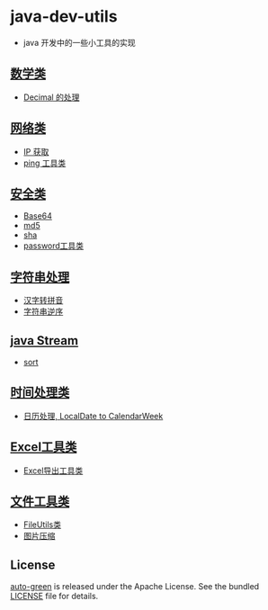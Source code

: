 # java-dev-utils

* java 开发中的一些小工具的实现

## [数学类](src/main/java/com/LiangLliu/utils/math)
* [Decimal 的处理](src/main/java/com/LiangLliu/utils/math/decimal)


## [网络类](src/main/java/com/LiangLliu/utils/network)
* [IP 获取](src/main/java/com/LiangLliu/utils/network/ip)
* [ping 工具类](src/main/java/com/LiangLliu/utils/network/ping)

## [安全类](src/main/java/com/LiangLliu/utils/security)

* [Base64](src/main/java/com/LiangLliu/utils/security/base64)
* [md5](src/main/java/com/LiangLliu/utils/security/md5)
* [sha](src/main/java/com/LiangLliu/utils/security/sha)
* [password工具类](src/main/java/com/LiangLliu/utils/security/password) 


## [字符串处理](src/main/java/com/LiangLliu/utils/string)
* [汉字转拼音](src/main/java/com/LiangLliu/utils/string/pinyin)
* [字符串逆序](src/main/java/com/LiangLliu/utils/string/reverse)

## [java Stream](src/main/java/com/LiangLliu/utils/stream)
* [sort](src/main/java/com/LiangLliu/utils/stream/sort)

## [时间处理类](src/main/java/com/LiangLliu/utils/time)
* [日历处理, LocalDate to CalendarWeek ](src/main/java/com/LiangLliu/utils/time/CalendarUtils.java)


## [Excel工具类](src/main/java/com/LiangLliu/utils/poi)
* [Excel导出工具类](src/main/java/com/LiangLliu/utils/poi/ExcelExportUtils.java)

## [文件工具类](src/main/java/com/LiangLliu/utils/file)
* [FileUtils类](src/main/java/com/LiangLliu/utils/file/FileUtils.java)
* [图片压缩](src/main/java/com/LiangLliu/utils/file/image/ImageUtils.java)


## License

[auto-green](https://github.com/LiangLliu/dev-tools) is released under the Apache License. See the bundled [LICENSE](./LICENSE) file for details.
